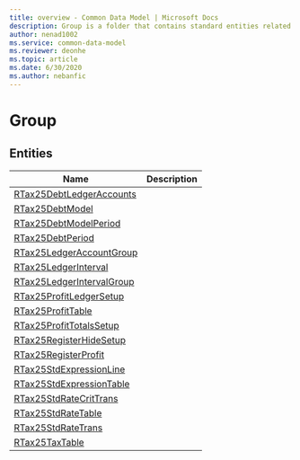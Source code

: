 ```yaml
---
title: overview - Common Data Model | Microsoft Docs
description: Group is a folder that contains standard entities related to the Common Data Model.
author: nenad1002
ms.service: common-data-model
ms.reviewer: deonhe
ms.topic: article
ms.date: 6/30/2020
ms.author: nebanfic
---
```


# Group


## Entities

|Name|Description|
|---|---|
|[RTax25DebtLedgerAccounts](RTax25DebtLedgerAccounts.md)||
|[RTax25DebtModel](RTax25DebtModel.md)||
|[RTax25DebtModelPeriod](RTax25DebtModelPeriod.md)||
|[RTax25DebtPeriod](RTax25DebtPeriod.md)||
|[RTax25LedgerAccountGroup](RTax25LedgerAccountGroup.md)||
|[RTax25LedgerInterval](RTax25LedgerInterval.md)||
|[RTax25LedgerIntervalGroup](RTax25LedgerIntervalGroup.md)||
|[RTax25ProfitLedgerSetup](RTax25ProfitLedgerSetup.md)||
|[RTax25ProfitTable](RTax25ProfitTable.md)||
|[RTax25ProfitTotalsSetup](RTax25ProfitTotalsSetup.md)||
|[RTax25RegisterHideSetup](RTax25RegisterHideSetup.md)||
|[RTax25RegisterProfit](RTax25RegisterProfit.md)||
|[RTax25StdExpressionLine](RTax25StdExpressionLine.md)||
|[RTax25StdExpressionTable](RTax25StdExpressionTable.md)||
|[RTax25StdRateCritTrans](RTax25StdRateCritTrans.md)||
|[RTax25StdRateTable](RTax25StdRateTable.md)||
|[RTax25StdRateTrans](RTax25StdRateTrans.md)||
|[RTax25TaxTable](RTax25TaxTable.md)||
